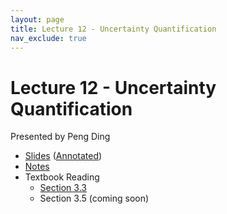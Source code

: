 ```yaml
---
layout: page
title: Lecture 12 - Uncertainty Quantification
nav_exclude: true
---
```


# Lecture 12 - Uncertainty Quantification

Presented by Peng Ding

- [Slides](https://drive.google.com/file/d/16tWqsfs216WhbEPGkoY3rTuM8rPDE4O_/view?usp=sharing) ([Annotated](https://drive.google.com/file/d/11ars7sKXnP3VTbB24nviR1PYOzno86td/view?usp=sharing))
- [Notes](https://drive.google.com/file/d/1B9KdpdGi-ksKluiw6b-r572B_SVPxjYJ/view?usp=sharing)
- Textbook Reading
  - [Section 3.3](https://data102.org/ds-102-book/content/chapters/03/03_glms.html)
  - Section 3.5 (coming soon)
